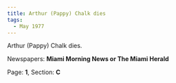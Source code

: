 ```yaml
---  
title: Arthur (Pappy) Chalk dies  
tags:  
  - May 1977  
---  
```

  
Arthur (Pappy) Chalk dies.  
  
Newspapers: **Miami Morning News or The Miami Herald**  
  
Page: **1**, Section: **C** 
